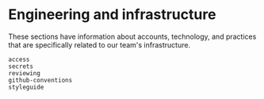 # Engineering and infrastructure

These sections have information about accounts, technology, and practices that are specifically related to our team's infrastructure.

```{toctree}
access
secrets
reviewing
github-conventions
styleguide
```
